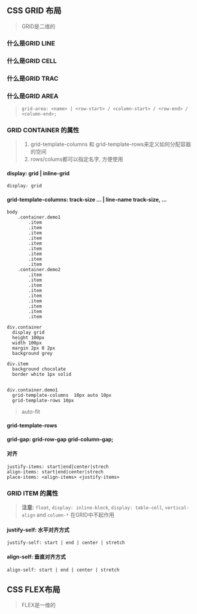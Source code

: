 ## CSS GRID 布局

> GRID是二维的

### 什么是GRID LINE

### 什么是GRID CELL

### 什么是GRID TRAC

### 什么是GRID AREA

>```
>grid-area: <name> | <row-start> / <column-start> / <row-end> / <column-end>;
>```

### GRID CONTAINER 的属性

> 1. grid-template-columns 和  grid-template-rows来定义如何分配容器的空间
> 2. rows/colums都可以指定名字, 方便使用

#### display:  grid | inline-grid

```css
display: grid
```

#### grid-template-columns: track-size ... |  line-name track-size, ...

```jade
body
    .container.demo1
        .item
        .item
        .item
        .item
        .item
        .item
        .item
        .item
        .item
    .container.demo2
        .item
        .item
        .item
        .item
        .item
        .item
        .item
        .item
        .item
```



```stylus
div.container
  display grid
  height 100px
  width 100px
  margin 2px 0 2px
  background grey

div.item
  background chocolate
  border white 1px solid


div.container.demo1
  grid-template-columns  10px auto 10px
  grid-template-rows 10px
```

> auto-fit

#### grid-template-rows

#### grid-gap: grid-row-gap  grid-column-gap;



#### 对齐

```
justify-items: start|end|center|strech
align-items: start|end|center|strech
place-items: <align-items> <justify-items>
```



### GRID ITEM 的属性

> **注意:**
> `float`, `display: inline-block`, `display: table-cell`, `vertical-align` and `column-*` 在GRID中不起作用

#### justify-self: 水平对齐方式

```
justify-self: start | end | center | stretch
```



#### align-self: 垂直对齐方式

```
align-self: start | end | center | stretch
```





## CSS FLEX布局

> FLEX是一维的